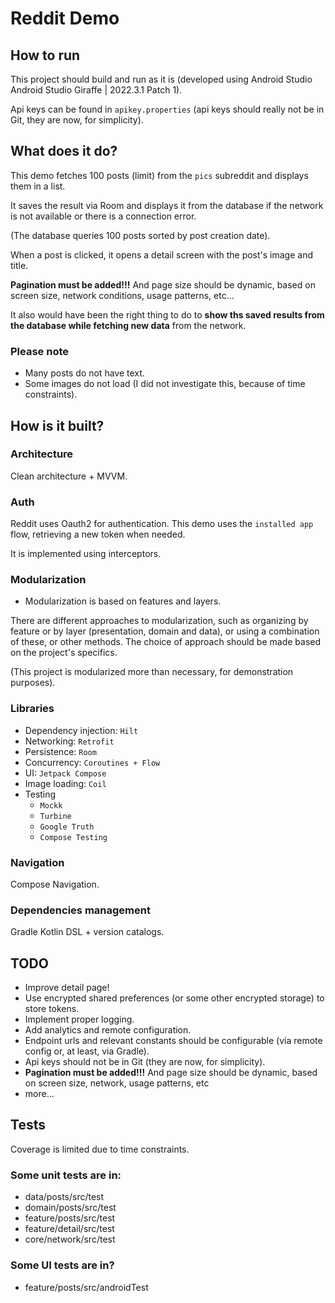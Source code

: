 # Reddit Demo

## How to run
This project should build and run as it is (developed using Android Studio Android Studio Giraffe | 2022.3.1 Patch 1).

Api keys can be found in ```apikey.properties``` (api keys should really not be in Git, they are now, for simplicity).

## What does it do?
This demo fetches 100 posts (limit) from the `pics` subreddit and displays them in a list.

It saves the result via Room and displays it from the database if the network is not available or there is a connection error.

(The database queries 100 posts sorted by post creation date).

When a post is clicked, it opens a detail screen with the post's image and title.

**Pagination must be added!!!** And page size should be dynamic, based on screen size, network conditions, usage patterns, etc...

It also would have been the right thing to do to **show ths saved results from the database while fetching new data** from the network.

### Please note
- Many posts do not have text.
- Some images do not load (I did not investigate this, because of time constraints).

## How is it built?

### Architecture
Clean architecture + MVVM.

### Auth
Reddit uses Oauth2 for authentication. This demo uses the `installed app` flow, retrieving a new token when needed.

It is implemented using interceptors.

### Modularization
- Modularization is based on features and layers.

There are different approaches to modularization, such as organizing
by feature or by layer (presentation, domain and data), or using a combination of these, or other methods.
The choice of approach should be made based on the project's specifics.

(This project is modularized more than necessary, for demonstration purposes).

### Libraries
- Dependency injection:  ```Hilt```
- Networking: ```Retrofit```
- Persistence: ```Room```
- Concurrency: ```Coroutines + Flow```
- UI: ```Jetpack Compose```
- Image loading: ```Coil```
- Testing
  - ```Mockk```
  - ```Turbine```
  - ```Google Truth```
  - ```Compose Testing```

### Navigation
Compose Navigation.

### Dependencies management
Gradle Kotlin DSL + version catalogs.

## TODO
- Improve detail page!
- Use encrypted shared preferences (or some other encrypted storage) to store tokens.
- Implement proper logging.
- Add analytics and remote configuration.
- Endpoint urls and relevant constants should be configurable (via remote config or, at least, via Gradle).
- Api keys should not be in Git (they are now, for simplicity).
- **Pagination must be added!!!** And page size should be dynamic, based on screen size, network, usage patterns, etc
- more...

## Tests
Coverage is limited due to time constraints.

### Some unit tests are in:

- data/posts/src/test
- domain/posts/src/test
- feature/posts/src/test
- feature/detail/src/test
- core/network/src/test

### Some UI tests are in?
- feature/posts/src/androidTest

